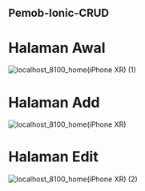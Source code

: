 ## Pemob-Ionic-CRUD
# Halaman Awal
![localhost_8100_home(iPhone XR) (1)](https://github.com/shizucc/Pemob-Ionic-CRUD/assets/100017161/c7d650dc-b0aa-44df-9d7f-1db9c4d2d16f)

# Halaman Add
![localhost_8100_home(iPhone XR)](https://github.com/shizucc/Pemob-Ionic-CRUD/assets/100017161/856431b7-3d84-428f-bd9f-e2cf07eaf57e)

# Halaman Edit
![localhost_8100_home(iPhone XR) (2)](https://github.com/shizucc/Pemob-Ionic-CRUD/assets/100017161/81248554-9e29-4c82-b4c6-88e359ba4d67)
